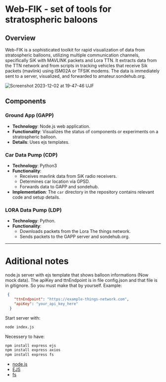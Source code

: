 # Web-FIK - set of tools for stratospheric baloons

## Overview
Web-FIK is a sophisticated toolkit for rapid visualization of data from stratospheric balloons, utilizing multiple communication channels, specifically SiK with MAVLINK packets and Lora TTN. It extracts data from the TTN network and from scripts in tracking vehicles that receive Sik packets (mavlink) using ISM02A or TFSIK modems. The data is immediately sent to a server, visualized, and forwarded to amateur.sondehub.org.

![Screenshot 2023-12-02 at 19-47-46 UJF](https://github.com/ODZ-UJF-AV-CR/Web-FIK/assets/5196729/13da7159-cbff-4126-8152-a9d6690a923d)


## Components

### Ground App (GAPP)
- **Technology**: Node.js web application.
- **Functionality**: Visualizes the status of components or experiments on a stratospheric balloon.
- **Details**: Uses ejs templates.

### Car Data Pump (CDP)
- **Technology**: Python3
- **Functionality**: 
  - Receives mavlink data from SiK radio receivers.
  - Determines car location via GPSD.
  - Forwards data to GAPP and sondehub.
- **Implementation**: The `car` directory in the repository contains relevant code and setup details.

### LORA Data Pump (LDP)
- **Technology**: Python.
- **Functionality**: 
  - Downloads packets from the Lora The things network.
  - Sends packets to the GAPP server and sondehub.org.

---

# Aditional notes

node.js server with ejs template that shows balloon informations (Now mock data). The apiKey and ttnEndpoint is in file config.json and that file is in gitignore. So you must make that by yourself. Example:
```json
 {
    "ttnEndpoint": "https://example-things-network.com",
    "apiKey": "your_api_key_here"
  }
  ```

Start server with:
```bash
node index.js
```

Necessery to have:
```bash
npm install express ejs
npm install express axios
npm install express fs
```

- [node.js](https://nodejs.org/en)
- [EJS](https://ejs.co/)
- [fs](https://nodejs.org/api/fs.html)
